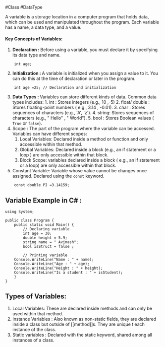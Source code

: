 #Class #DataType


A variable is a storage location in a computer program that holds data, which can be used and manipulated throughout the program. Each variable has a name, a data type, and a value.

#### Key Concepts of Variables:

1. <b> Declaration : </b> Before using a variable, you must declare it by specifying its data type and name.
```Csharp
	int age;
```
2. <b> Initialization : </b> A variable is initialized when you assign a value to it. You can do this at the time of declaration or later in the program.
```Csharp
	int age =25; // Declaration and initialization
```
3. <b> Data Types : </b> Variables can store different kinds of data. Common data types includes:
		1. int : Stores integers (e.g., 10 ,-5)
		2. float/ double : Stores floating-point numbers ( e.g., 3.14 , -0.01).
		3. char : Stores sequences of characters (e.g., 'A', 'z').
		4. string: Stores sequences of characters (e.g., " Hello" , " World").
		5. bool : Stores Boolean values ( `True` or `false`).
4. Scope : The part of the program where the variable can be accessed. Variables can have different scopes:
	1.  Local Variables: Declared inside a method or function and only accessible within that method.
	2. Global Variables: Declared inside a block (e.g., an if statement or a loop ) are only accessible within that block.
	3. Block Scope: variables declared inside a block ( e.g., an if statement or a loop) are only accessible within that block.
5. Constant Variable: Variable whose value cannot be changes once assigned.
		Declared using the `const` keyword.
```Csharp 
	const double PI =3.14159;
```

## Variable Example in C# :

```Csharp
using System;

public class Program {
	public static void Main() {
		// Declaring variable
		int age = 30;
		double height = 5.9;
		string name = " Avinash";
		bool isStruct = false ;
		
		// Printing variable
	Console.WriteLine("Name : " + name);
	Console.WriteLine("Age : " + age);
	Console.WriteLine("Height : " + height);
	Console.WriteLine("Is a student : " + isStudent);
	}
}
```

## Types of Variables:
1.  Local Variables: These are declared inside methods and can only be used within that method.
2. Instance Variables : Also known as non-static fields, they are declared inside a class but outside of [[method]]s. They are unique t each instance of the class.
3. Static variables : Declared with the static keyword, shared among all instances of a class. 